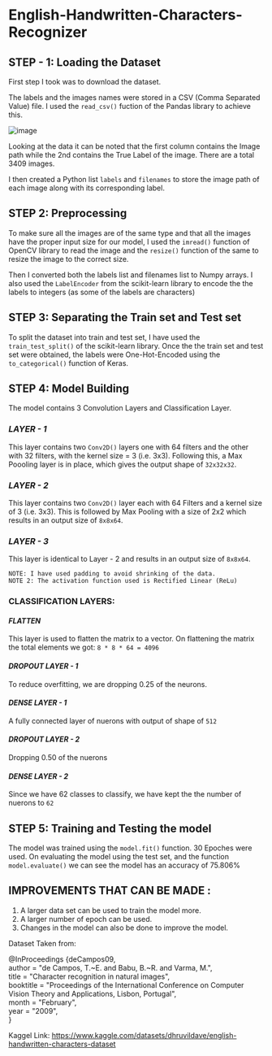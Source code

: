 # English-Handwritten-Characters-Recognizer

## STEP - 1: Loading the Dataset

First step I took was to download the dataset.

The labels and the images names were stored in a CSV (Comma Separated Value) file. I used the `read_csv()` fuction of the Pandas library to achieve this.

![image](https://github.com/Mnj-ToTheTop/English-Handwritten-Characters-Recognizer/assets/153396359/ba7c5dd8-43c2-4bc5-bc30-f00c4c42d127)


Looking at the data it can be noted that the first column contains the Image path while the 2nd contains the True Label of the image. There are a total 3409 images.

I then created a Python list `labels` and `filenames` to store the image path of each image along with its corresponding label.

## STEP 2: Preprocessing
To make sure all the images are of the same type and that all the images have the proper input size for our model, I used the `imread()` function of OpenCV library to read the image and the `resize()` function of the same to resize the image to the correct size.

Then I converted both the labels list and filenames list to Numpy arrays. I also used the `LabelEncoder` from the scikit-learn library to encode the the labels to integers (as some of the labels are characters)

## STEP 3: Separating the Train set and Test set
To split the dataset into train and test set, I have used the `train_test_split()` of the scikit-learn library. Once the the train set and test set were obtained, the labels were One-Hot-Encoded using the `to_categorical()` function of Keras.

## STEP 4: Model Building
The model contains 3 Convolution Layers and Classification Layer.

### *LAYER - 1*
This layer contains two `Conv2D()` layers one with 64 filters and the other with 32 filters, with the kernel size = 3 (i.e. 3x3). Following this, a Max Poooling layer is in place, which gives the output shape of `32x32x32`.

### *LAYER - 2*
This layer contains two `Conv2D()` layer each with 64 Filters and a kernel size of 3 (i.e. 3x3). This is followed by Max Pooling with a size of 2x2 which results in an output size of `8x8x64`.

### *LAYER - 3*
This layer is identical to Layer - 2 and results in an output size of `8x8x64`.

`NOTE: I have used padding to avoid shrinking of the data.`<br/>
`NOTE 2: The activation function used is Rectified Linear (ReLu)`

### CLASSIFICATION LAYERS:
#### *FLATTEN*
This layer is used to flatten the matrix to a vector. On flattening the matrix the total elements we got: `8 * 8 * 64 = 4096`
#### *DROPOUT LAYER - 1*
To reduce overfitting, we are dropping 0.25 of the neurons.
#### *DENSE LAYER - 1*
A fully connected layer of nuerons with output of shape of `512`
#### *DROPOUT LAYER - 2*
Dropping 0.50 of the nuerons
#### *DENSE LAYER - 2*
Since we have 62 classes to classify, we have kept the the number of nuerons to `62`

## STEP 5: Training and Testing the model
The model was trained using the `model.fit()` function. 30 Epoches were used.
On evaluating the model using the test set, and the function `model.evaluate()` we can see the model has an accuracy of 75.806%

## IMPROVEMENTS THAT CAN BE MADE :
1. A larger data set can be used to train the model more.
2. A larger number of epoch can be used.
3. Changes in the model can also be done to improve the model.

Dataset Taken from:

  @InProceedings {deCampos09, <br />
  author    = "de Campos, T.~E. and Babu, B.~R. and Varma, M.", <br />
  title     = "Character recognition in natural images", <br />
  booktitle = "Proceedings of the International Conference on Computer <br />
  Vision Theory and Applications, Lisbon, Portugal", <br />
  month     = "February", <br />
  year      = "2009", <br />
}

Kaggel Link: https://www.kaggle.com/datasets/dhruvildave/english-handwritten-characters-dataset
